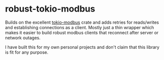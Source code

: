# robust-tokio-modbus

Builds on the excellent [tokio-modbus](https://crates.io/crates/tokio-modbus) crate and adds retries for reads/writes and establishing connections as a client. Mostly just a thin wrapper which makes it easier to build robust modbus clients that reconnect after server or network outages.

I have built this for my own personal projects and don't claim that this library is fit for any purpose.
